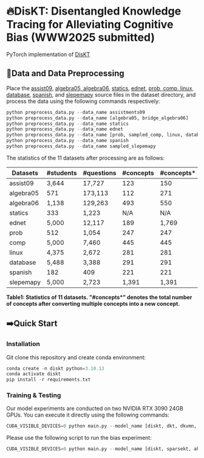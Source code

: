 # 🔥DisKT: Disentangled Knowledge Tracing for Alleviating Cognitive Bias (WWW2025 submitted)

PyTorch implementation of [DisKT](https://openreview.net/pdf?id=z13UqeDT39)

## 🌟Data and Data Preprocessing

Place the [assist09](https://sites.google.com/view/assistmentsdatamining/dataset?authuser=0), [algebra05, algebra06](https://pslcdatashop.web.cmu.edu/KDDCup), [statics](https://pslcdatashop.web.cmu.edu/DatasetInfo?datasetId=507), [ednet](https://github.com/riiid/ednet), [prob, comp, linux, database](https://github.com/wahr0411/PTADisc), [spanish](https://github.com/robert-lindsey/WCRP), and [slepemapy](https://www.fi.muni.cz/adaptivelearning/?a=data) source files in the dataset directory, and process the data using the following commands respectively:

```python
python preprocess_data.py --data_name assistments09
python preprocess_data.py --data_name [algebra05, bridge_algebra06]
python preprocess_data.py --data_name statics
python preprocess_data.py --data_name ednet
python preprocess_data.py --data_name [prob, sampled_comp, linux, database]
python preprocess_data.py --data_name spanish
python preprocess_data.py --data_name sampled_slepemapy
```

The statistics of the 11 datasets after processing are as follows:

| Datasets  | #students | #questions | #concepts | #concepts* | #interactions |
|-----------|-----------|------------|-----------|------------|---------------|
| assist09  | 3,644     | 17,727     | 123       | 150        | 281,890       |
| algebra05 | 571       | 173,113    | 112       | 271        | 607,014       |
| algebra06 | 1,138     | 129,263    | 493       | 550        | 1,817,450     |
| statics   | 333       | 1,223      | N/A       | N/A        | 189,297       |
| ednet     | 5,000     | 12,117     | 189       | 1,769      | 676,276       |
| prob      | 512       | 1,054      | 247       | 247        | 42,869        |
| comp      | 5,000     | 7,460      | 445       | 445        | 668,927       |
| linux     | 4,375     | 2,672      | 281       | 281        | 365,027       |
| database  | 5,488     | 3,388      | 291       | 291        | 990,468       |
| spanish   | 182       | 409        | 221       | 221        | 578,726       |
| slepemapy | 5,000     | 2,723      | 1,391     | 1,391      | 625,523       |

**Table1: Statistics of 11 datasets. "#concepts\*" denotes the total number of concepts after converting multiple concepts into a new concept.**

## ➡️Quick Start

### Installation

Git clone this repository and create conda environment:

```python
conda create -n diskt python=3.10.13
conda activate diskt
pip install -r requirements.txt 
```
### Training & Testing

Our model experiments are conducted on two NVIDIA RTX 3090 24GB GPUs. You can execute it directly using the following commands:

```python
CUDA_VISIBLE_DEVICES=0 python main.py --model_name [diskt, dkt, dkvmn, skvmn, deep_irt, gkt, sakt, akt, atkt, cl4kt, corekt, dtransformer, simplekt, folibikt, sparsekt] --data_name [assist09, algebra05, algebra06, statics, ednet, prob, comp, linux ,database, spanish, slepemapy]
```

Please use the following script to run the bias experiment:
```python
CUDA_VISIBLE_DEVICES=0 python main.py --model_name [diskt, sparsekt, akt, corekt, deep_irt] --data_name [ednet_low, ednet_medium, ednet_high] --test_name ednet_low --bias True
```